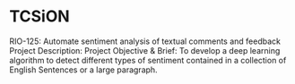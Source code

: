 # TCSiON
RIO-125: Automate sentiment analysis of textual comments and feedback
Project Description:
Project Objective & Brief: To develop a deep learning algorithm to detect different types of sentiment contained in a collection of English Sentences or a large paragraph.
